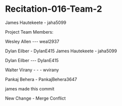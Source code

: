 # Recitation-016-Team-2
James Hautekeete - jaha5099

Project Team Members:

Wesley Allen --- weal2937

Dylan Eilber - DylanE415
James Hautekeete - jaha5099

Dylan Eilber --- DylanE415

Walter Virany  - - - wvirany

Pankaj Behera - PankajBehera3647


james made this commit





New Change - Merge Conflict

